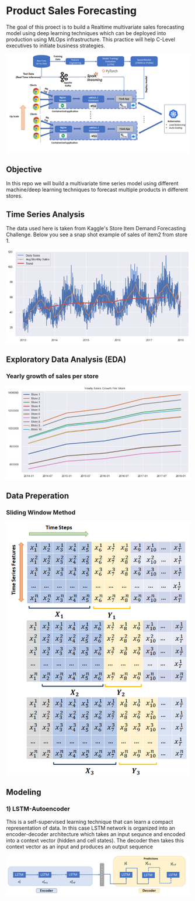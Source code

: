 # Product Sales Forecasting 
The goal of this proect is to build a Realtime multivariate sales forecasting model using deep learning techniques which can be deployed into production using MLOps infrastructure. This practice will help C-Level executives to initiate business strategies. 

![Model](https://github.com/arsalhuda24/Product-Demand-Forecasting/blob/main/model_deployment.png)

## Objective
In this repo we will build a multivariate time series model using different machine/deep learning techniques to forecast multiple products in different stores. 

## Time Series Analysis
The data used here is taken from Kaggle's Store Item Demand Forecasting Challenge. Below you see a snap shot example of sales of item2 from store 1. 

![Model](https://github.com/arsalhuda24/Product-Demand-Forecasting/blob/main/Trend.png)

## Exploratory Data Analysis (EDA) 
### Yearly growth of sales per store

![Model](https://github.com/arsalhuda24/Product-Demand-Forecasting/blob/main/yearly_growth_store.png)


## Data Preperation 
### Sliding Window Method

![Model](https://github.com/arsalhuda24/Product-Demand-Forecasting/blob/main/sliding_window.png)



## Modeling 
### 1) LSTM-Autoencoder 
This is a self-supervised learning technique that can learn a compact representation of data. In this case LSTM network is organized into an encoder-decoder architecture which takes an input sequnce and encoded into a context vector (hidden and cell states). The decoder then takes this context vector as an input and produces an output sequence

![Model](https://github.com/arsalhuda24/Product-Demand-Forecasting/blob/main/lstm_autoencoder.png)
